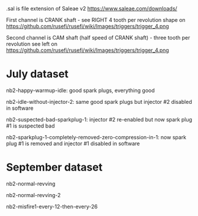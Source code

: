 .sal is file extension of Saleae v2 https://www.saleae.com/downloads/

First channel is CRANK shaft - see RIGHT 4 tooth per revolution shape on https://github.com/rusefi/rusefi/wiki/Images/triggers/trigger_4.png

Second channel is CAM shaft (half speed of CRANK shaft) - three tooth per revolution see left on https://github.com/rusefi/rusefi/wiki/Images/triggers/trigger_4.png

# July dataset

nb2-happy-warmup-idle: good spark plugs, everything good

nb2-idle-without-injector-2: same good spark plugs but injector #2 disabled in software

nb2-suspected-bad-sparkplug-1: injector #2 re-enabled but now spark plug #1 is suspected bad

nb2-sparkplug-1-completely-removed-zero-compression-in-1: now spark plug #1 is removed and injector #1 disabled in software

# September dataset

nb2-normal-revving

nb2-normal-revving-2

nb2-misfire1-every-12-then-every-26
